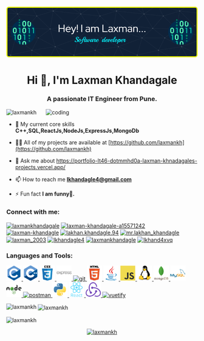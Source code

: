 ![logo](https://github.com/laxmankh/laxmankh/blob/main/github-header-image%20(1).png)
<h1 align="center">Hi 👋, I'm Laxman Khandagale</h1>
<h3 align="center">A passionate IT Engineer from Pune.</h3>
<img align="right" alt="coding" width="400" src="https://user-images.githubusercontent.com/55389276/140866485-8fb1c876-9a8f-4d6a-98dc-08c4981eaf70.gif">
<p align="left"> <img src="https://komarev.com/ghpvc/?username=laxmankh&label=Profile%20views&color=0e75b6&style=flat" alt="laxmankh" /> </p>

- 🌱 My current core skills **C++,SQL,ReactJs,NodeJs,ExpressJs,MongoDb**

- 👨‍💻 All of my projects are available at [https://github.com/laxmankh](https://github.com/laxmankh)

- 💬 Ask me about https://portfolio-lt46-dotmmhd0a-laxman-khnadagales-projects.vercel.app/

- 📫 How to reach me **lkhandagle4@gmail.com**

- ⚡ Fun fact **I am funny🤪.**

<h3 align="left">Connect with me:</h3>
<p align="left">
<a href="https://twitter.com/laxmankhandagale" target="blank"><img align="center" src="https://raw.githubusercontent.com/rahuldkjain/github-profile-readme-generator/master/src/images/icons/Social/twitter.svg" alt="laxmankhandagale" height="30" width="40" /></a>
<a href="https://linkedin.com/in/laxman-khandagale-a15571242" target="blank"><img align="center" src="https://raw.githubusercontent.com/rahuldkjain/github-profile-readme-generator/master/src/images/icons/Social/linked-in-alt.svg" alt="laxman-khandagale-a15571242" height="30" width="40" /></a>
<a href="https://stackoverflow.com/users/laxman-khandagle" target="blank"><img align="center" src="https://raw.githubusercontent.com/rahuldkjain/github-profile-readme-generator/master/src/images/icons/Social/stack-overflow.svg" alt="laxman-khandagle" height="30" width="40" /></a>
<a href="https://fb.com/lakhan.khandagle.94" target="blank"><img align="center" src="https://raw.githubusercontent.com/rahuldkjain/github-profile-readme-generator/master/src/images/icons/Social/facebook.svg" alt="lakhan.khandagle.94" height="30" width="40" /></a>
<a href="https://instagram.com/mr.lakhan_khandagle" target="blank"><img align="center" src="https://raw.githubusercontent.com/rahuldkjain/github-profile-readme-generator/master/src/images/icons/Social/instagram.svg" alt="mr.lakhan_khandagle" height="30" width="40" /></a>
<a href="https://www.codechef.com/users/laxman_2003" target="blank"><img align="center" src="https://cdn.jsdelivr.net/npm/simple-icons@3.1.0/icons/codechef.svg" alt="laxman_2003" height="30" width="40" /></a>
<a href="https://www.hackerrank.com/lkhandagle4" target="blank"><img align="center" src="https://raw.githubusercontent.com/rahuldkjain/github-profile-readme-generator/master/src/images/icons/Social/hackerrank.svg" alt="lkhandagle4" height="30" width="40" /></a>
<a href="https://www.leetcode.com/laxmankhandagle" target="blank"><img align="center" src="https://raw.githubusercontent.com/rahuldkjain/github-profile-readme-generator/master/src/images/icons/Social/leet-code.svg" alt="laxmankhandagle" height="30" width="40" /></a>
<a href="https://auth.geeksforgeeks.org/user/lkhand4xvq" target="blank"><img align="center" src="https://raw.githubusercontent.com/rahuldkjain/github-profile-readme-generator/master/src/images/icons/Social/geeks-for-geeks.svg" alt="lkhand4xvq" height="30" width="40" /></a>
</p>

<h3 align="left">Languages and Tools:</h3>
<!-- <a href="https://getbootstrap.com" target="_blank" rel="noreferrer"> <img src="https://raw.githubusercontent.com/devicons/devicon/master/icons/bootstrap/bootstrap-plain-wordmark.svg" alt="bootstrap" width="40" height="40"/> </a> -->
<p align="left">  <a href="https://www.cprogramming.com/" target="_blank" rel="noreferrer"> <img src="https://raw.githubusercontent.com/devicons/devicon/master/icons/c/c-original.svg" alt="c" width="40" height="40"/> </a> <a href="https://www.w3schools.com/cpp/" target="_blank" rel="noreferrer"> <img src="https://raw.githubusercontent.com/devicons/devicon/master/icons/cplusplus/cplusplus-original.svg" alt="cplusplus" width="40" height="40"/> </a> <a href="https://www.w3schools.com/css/" target="_blank" rel="noreferrer"> <img src="https://raw.githubusercontent.com/devicons/devicon/master/icons/css3/css3-original-wordmark.svg" alt="css3" width="40" height="40"/> </a> <a href="https://expressjs.com" target="_blank" rel="noreferrer"> <img src="https://raw.githubusercontent.com/devicons/devicon/master/icons/express/express-original-wordmark.svg" alt="express" width="40" height="40"/> </a> <a href="https://git-scm.com/" target="_blank" rel="noreferrer"> <img src="https://www.vectorlogo.zone/logos/git-scm/git-scm-icon.svg" alt="git" width="40" height="40"/> </a> <a href="https://www.w3.org/html/" target="_blank" rel="noreferrer"> <img src="https://raw.githubusercontent.com/devicons/devicon/master/icons/html5/html5-original-wordmark.svg" alt="html5" width="40" height="40"/> </a> <a href="https://www.java.com" target="_blank" rel="noreferrer"> <img src="https://raw.githubusercontent.com/devicons/devicon/master/icons/java/java-original.svg" alt="java" width="40" height="40"/> </a> <a href="https://developer.mozilla.org/en-US/docs/Web/JavaScript" target="_blank" rel="noreferrer"> <img src="https://raw.githubusercontent.com/devicons/devicon/master/icons/javascript/javascript-original.svg" alt="javascript" width="40" height="40"/> </a> <a href="https://www.linux.org/" target="_blank" rel="noreferrer"> <img src="https://raw.githubusercontent.com/devicons/devicon/master/icons/linux/linux-original.svg" alt="linux" width="40" height="40"/> </a> <a href="https://www.mongodb.com/" target="_blank" rel="noreferrer"> <img src="https://raw.githubusercontent.com/devicons/devicon/master/icons/mongodb/mongodb-original-wordmark.svg" alt="mongodb" width="40" height="40"/> </a> <a href="https://www.mysql.com/" target="_blank" rel="noreferrer"> <img src="https://raw.githubusercontent.com/devicons/devicon/master/icons/mysql/mysql-original-wordmark.svg" alt="mysql" width="40" height="40"/> </a> <a href="https://nodejs.org" target="_blank" rel="noreferrer"> <img src="https://raw.githubusercontent.com/devicons/devicon/master/icons/nodejs/nodejs-original-wordmark.svg" alt="nodejs" width="40" height="40"/> </a> <a href="https://postman.com" target="_blank" rel="noreferrer"> <img src="https://www.vectorlogo.zone/logos/getpostman/getpostman-icon.svg" alt="postman" width="40" height="40"/> </a> <a href="https://www.python.org" target="_blank" rel="noreferrer"> <img src="https://raw.githubusercontent.com/devicons/devicon/master/icons/python/python-original.svg" alt="python" width="40" height="40"/> </a> <a href="https://reactjs.org/" target="_blank" rel="noreferrer"> <img src="https://raw.githubusercontent.com/devicons/devicon/master/icons/react/react-original-wordmark.svg" alt="react" width="40" height="40"/> </a> <a href="https://redux.js.org" target="_blank" rel="noreferrer"> <img src="https://raw.githubusercontent.com/devicons/devicon/master/icons/redux/redux-original.svg" alt="redux" width="40" height="40"/> </a> <a href="https://vuetifyjs.com/en/" target="_blank" rel="noreferrer"> <img src="https://bestofjs.org/logos/vuetify.svg" alt="vuetify" width="40" height="40"/> </a> </p>

<p><img align="left" src="https://github-readme-stats.vercel.app/api/top-langs?username=laxmankh&show_icons=true&locale=en&layout=compact" alt="laxmankh" /></p>

<p>&nbsp;<img align="center" src="https://github-readme-stats.vercel.app/api?username=laxmankh&show_icons=true&locale=en" alt="laxmankh" /></p>

<p><img align="center" src="https://github-readme-streak-stats.herokuapp.com/?user=laxmankh&" alt="laxmankh" /></p>

<p align="center"> <a href="https://github.com/ryo-ma/github-profile-trophy"><img src="https://github-profile-trophy.vercel.app/?username=laxmankh" alt="laxmankh" /></a> </p>
